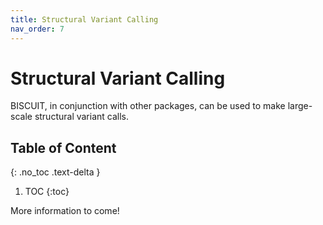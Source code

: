 ```yaml
---
title: Structural Variant Calling
nav_order: 7
---
```


# Structural Variant Calling

BISCUIT, in conjunction with other packages, can be used to make large-scale
structural variant calls.

## Table of Content
{: .no_toc .text-delta }

1. TOC
{:toc}

More information to come!
